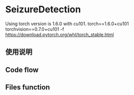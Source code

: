 # SeizureDetection
Using torch version is 1.6.0 with cu101.
torch==1.6.0+cu101 torchvision==0.7.0+cu101 -f https://download.pytorch.org/whl/torch_stable.html

## 使用说明

## Code flow 

## Files function 
